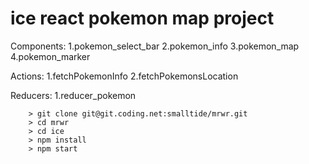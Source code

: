 # ice react pokemon map project

Components:
1.pokemon_select_bar
2.pokemon_info
3.pokemon_map
4.pokemon_marker

Actions:
1.fetchPokemonInfo
2.fetchPokemonsLocation

Reducers:
1.reducer_pokemon


```
	> git clone git@git.coding.net:smalltide/mrwr.git
	> cd mrwr
	> cd ice
	> npm install
	> npm start
```